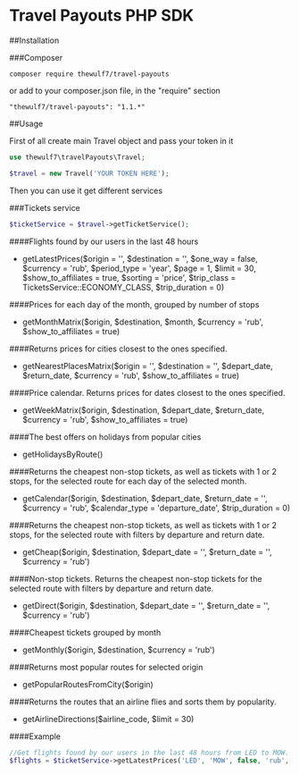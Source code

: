 # Travel Payouts PHP SDK

##Installation

###Composer

```
composer require thewulf7/travel-payouts
```
or add to your composer.json file, in the "require" section
```
"thewulf7/travel-payouts": "1.1.*"
```

##Usage

 First of all create main Travel object and pass your token in it 
```php
use thewulf7\travelPayouts\Travel; 

$travel = new Travel('YOUR TOKEN HERE');
```
Then you can use it get different services

###Tickets service
```php
$ticketService = $travel->getTicketService();
```
####Flights found by our users in the last 48 hours
* getLatestPrices($origin = '', $destination = '', $one_way = false, $currency = 'rub', $period_type = 'year', $page = 1, $limit = 30, $show_to_affiliates = true, $sorting = 'price', $trip_class = TicketsService::ECONOMY_CLASS, $trip_duration = 0)

####Prices for each day of the month, grouped by number of stops
* getMonthMatrix($origin, $destination, $month, $currency = 'rub', $show_to_affiliates = true)
 
####Returns prices for cities closest to the ones specified.
* getNearestPlacesMatrix($origin = '', $destination = '', $depart_date, $return_date, $currency = 'rub', $show_to_affiliates = true)
 
####Price calendar. Returns prices for dates closest to the ones specified.
* getWeekMatrix($origin, $destination, $depart_date, $return_date, $currency = 'rub', $show_to_affiliates = true)
 
####The best offers on holidays from popular cities
* getHolidaysByRoute()
 
####Returns the cheapest non-stop tickets, as well as tickets with 1 or 2 stops, for the selected route for each day of the selected month.
* getCalendar($origin, $destination, $depart_date, $return_date = '', $currency = 'rub', $calendar_type = 'departure_date', $trip_duration = 0)
 
####Returns the cheapest non-stop tickets, as well as tickets with 1 or 2 stops, for the selected route with filters by departure and return date.
* getCheap($origin, $destination, $depart_date = '', $return_date = '', $currency = 'rub')
 
####Non-stop tickets. Returns the cheapest non-stop tickets for the selected route with filters by departure and return date.
* getDirect($origin, $destination, $depart_date = '', $return_date = '', $currency = 'rub')
 
####Cheapest tickets grouped by month
* getMonthly($origin, $destination, $currency = 'rub')
 
####Returns most popular routes for selected origin
* getPopularRoutesFromCity($origin)

####Returns the routes that an airline flies and sorts them by popularity.
* getAirlineDirections($airline_code, $limit = 30)

####Example
```php
//Get flights found by our users in the last 48 hours from LED to MOW. Return array consists of thewulf7\travelPayouts\Ticket objects.
$flights = $ticketService->getLatestPrices('LED', 'MOW', false, 'rub', 'year', 1, 10);
```



